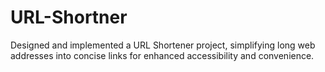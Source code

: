 # URL-Shortner
Designed and implemented a URL Shortener project, simplifying long web addresses into concise links for enhanced accessibility and convenience.
